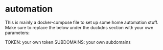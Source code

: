 # automation
This is mainly a docker-compose file to set up some home automation stuff. Make sure to replace the below under the duckdns section with your own parameters:

TOKEN: your own token
SUBDOMAINS: your own subdomains
